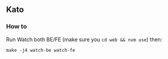 ## Kato

### How to
Run Watch both BE/FE
(make sure you `cd web && nvm use`)
then:
```
make -j4 watch-be watch-fe
```
